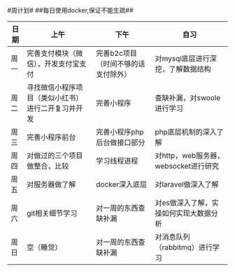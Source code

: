 #周计划#
##每日使用docker,保证不能生疏##

日期 | 上午 |  下午  | 自习
--- | --- | ---| ---
周一 | 完善支付模块（微信），开发支付宝支付 | 完善b2c项目（时间不够的话支付除外） | 对mysql底层进行深挖，了解数据结构
周二 | 寻找微信小程序项目（类似小红书）进行二开复习并开发 | 完善小程序|查缺补漏，对swoole进行学习
周三 | 完善小程序前台 | 完善小程序php后台做接口部分| php底层机制的深入了解
周四 | 对做过的三个项目做整合，比较 | 学习线程进程|对http，web服务器，websocket进行研究
周五 | 对服务器做了解 | docker深入底层|对laravel做深入了解
周六 | git相关细节学习 | 对一周的东西查缺补漏|对es做深入了解，实操如何实现大数据分析
周日 | 空（睡觉） | 对一周的东西查缺补漏|对消息队列（rabbitmq）进行学习
